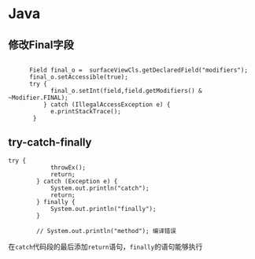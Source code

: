 # Java

## 修改Final字段
```

      Field final_o =  surfaceViewCls.getDeclaredField("modifiers");
      final_o.setAccessible(true);
      try {
            final_o.setInt(field,field.getModifiers() & ~Modifier.FINAL);
          } catch (IllegalAccessException e) {
            e.printStackTrace();
       }
```

## try-catch-finally
```
try {
            throwEx();
            return;
        } catch (Exception e) {
            System.out.println("catch");
            return;
        } finally {
            System.out.println("finally");
        }
        
        // System.out.println("method"); 编译错误
```
在`catch`代码段的最后添加`return`语句，`finally`的语句能够执行

